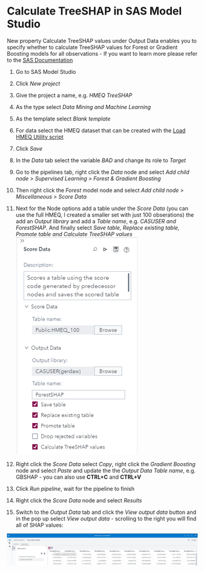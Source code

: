 # Calculate TreeSHAP in SAS Model Studio

New property Calculate TreeSHAP values under Output Data enables you to specify whether to calculate TreeSHAP values for Forest or Gradient Boosting models for all observations - If you want to learn more please refer to the [SAS Documentation](https://go.documentation.sas.com/doc/en/capcdc/default/vdmmlcdc/vdmmlref/p0b0yv4ymd2onzn1lyixfch9jmhd.htm#p011wagdabfn5an1g3p80gbh0249)

1. Go to SAS Model Studio

2. Click _New project_

3. Give the project a name, e.g. _HMEQ TreeSHAP_

4. As the type select _Data Mining and Machine Learning_

5. As the template select _Blank template_

6. For data select the HMEQ dataset that can be created with the [Load HMEQ Utility script](../utility/loadHMEQ.sas)

7. Click _Save_

8. In the _Data_ tab select the variable _BAD_ and change its role to _Target_

9. Go to the pipelines tab, right click the _Data_ node and select _Add child node > Supervised Learning > Forest & Gradient Boosting_

10. Then right click the *Forest* model node and select _Add child node > Miscellaneous > Score Data_

11. Next for the Node options add a table under the *Score Data* (you can use the full HMEQ, I created a smaller set with just 100 obserations) the add an *Output library* and add a *Table name*, e.g. *CASUSER and ForestSHAP*. And finally select *Save table, Replace existing table, Promote table and Calculate TreeSHAP values*
    ![Score Data Node Options](./Score-Data-Node-Options.png)

12. Right click the *Score Data* select *Copy*, right click the *Gradient Boosting* node and select *Paste* and update the the *Output Data Table name*, e.g. GBSHAP - you can also use **CTRL+C** and **CTRL+V**

13. Click _Run pipeline_, wait for the pipeline to finish

14. Right click the _Score Data_ node and select _Results_

15. Switch to the *Output Data* tab and click the *View output data* button and in the pop up select *View output data* - scrolling to the right you will find all of SHAP values:

![TreeSHAP-Result](./TreeSHAP-Result.png)
